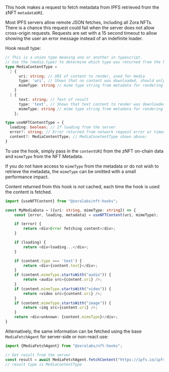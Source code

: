 This hook makes a request to fetch metadata from IPFS retrieved from the zNFT `metadataURI`.

Most IPFS servers allow remote JSON fetches, including all Zora NFTs.
There is a chance this request could fail when the server does not allow cross-origin requests.
Requests are set with a 15 second timeout to allow showing the user an error message instead of an 
indefinite loader.

Hook result type:
```ts
// This is a union type meaning one or another in typescript.
// Use the (media.type) to determine which type was returned from the hook.
type MediaContentType =
  | {
      uri: string; // URI of content to render, used for media
      type: 'uri', // Shows that no content was downloaded, should only render
      mimeType: string // mime type string from metadata for rendering
    }
  | {
      text: string; // Text of result
      type: 'text', // Shows that text content to render was downloaded
      mimeType: string // mime type string from metadata for rendering
    };

type useNFTContentType = {
  loading: boolean; // If loading from the server
  error?: string; // Error returned from network request error or timeout
  content?: MediaContentType; // MediaConetentType shown above;
}
```

To use the hook, simply pass in the `contentURI` from the zNFT on-chain data and `mimeType` from the NFT Metadata.

If you do not have access to `mimeType` from the metadata or do not wish to retrieve the metadata, the `mimeType` can be omitted with a small performance impact.

Content returned from this hook is _not_ cached, each time the hook is used the content is fetched.

```ts
import {useNFTContent} from "@zoralabs/nft-hooks";

const MyMediaData = ({uri: string, mimeType: string}) => {
    const {error, loading, metadata} = useNFTContent(uri, mimeType);

    if (error) {
        return <div>Error fetching content</div>;
    }

    if (loading) {
        return <div>loading...</div>;
    }

    if (content.type === 'text') {
        return <div>{content.text}</div>;
    }
    if (content.mimeType.startsWith("audio")) {
        return <audio src={content.uri} />;
    }
    if (content.mimeType.startsWith("video")) {
        return <video src={content.uri} />;
    }
    if (content.mimeType.startsWith("image")) {
        return <img src={content.uri} />;
    }
    return <div>unknown: {content.mimeType}</div>;
}
```


Alternatively, the same information can be fetched using the base `MediaFetchAgent` for server-side or non-react use:
```ts
import {MediaFetchAgent} from "@zoralabs/nft-hooks";

// Get result from the server
const result = await MediaFetchAgent.fetchContent("https://ipfs.io/ipfs/METADATA_HASH", "application/json");
// result type is MediaContentType
```